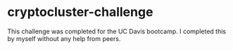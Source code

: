 # cryptocluster-challenge
 This challenge was completed for the UC Davis bootcamp. I completed this by myself without any help from peers.
